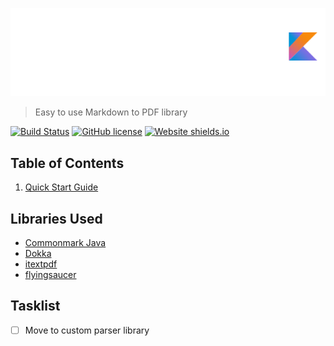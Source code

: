 ![](logo-dark.png)
> Easy to use Markdown to PDF library

[![Build Status](https://travis-ci.org/woojiahao/kMD2PDF.svg?branch=master)](https://travis-ci.org/woojiahao/kMD2PDF)
[![GitHub license](https://img.shields.io/github/license/Naereen/StrapDown.js.svg)](https://github.com/woojiahao/kMD2PDF/blob/master/LICENSE)
[![Website shields.io](https://img.shields.io/website-up-down-green-red/http/shields.io.svg)](http://woojiahao.github.io/kMD2PDF)

## Table of Contents
1. [Quick Start Guide](quickStartGuide.md)

## Libraries Used
* [Commonmark Java](https://github.com/atlassian/commonmark-java)
* [Dokka](https://github.com/Kotlin/dokka)
* [itextpdf](https://github.com/itext/itextpdf)
* [flyingsaucer](https://github.com/flyingsaucerproject/flyingsaucer)

## Tasklist
* [ ] Move to custom parser library 